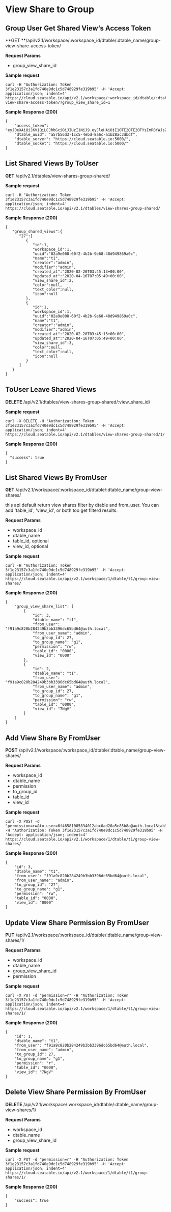 # View Share to Group

## Group User Get Shared View‘s Access Token

**GET **/api/v2.1/workspace/:workspace_id/dtable/:dtable_name/group-view-share-access-token/

**Request Params**

* group_view_share_id

**Sample request**

```
curl -H "Authorization: Token 3f1e23157c3a1fd740e9dc1c5d748929fe319b95" -H 'Accept: application/json; indent=4' https://cloud.seatable.io/api/v2.1/workspace/:workspace_id/dtable/:dtable_name/group-view-share-access-token/?group_view_share_id=1

```

**Sample Response (200)**

```
{
    "access_token": "eyJ0eXAiOiJKV1QiLCJhbGciOiJIUzI1NiJ9.eyJleHAiOjE1OTE2OTE2OTYsImR0YWJsZV91dWlkIjoiMDJhOWUwMDg2MGYyNGIyYjllNjg0OGQ5NDk4NjlhMGMiLCJ1c2VybmFtZSI6IjZmNDY1ODEwODU4MzQwMTJhYmMwYWQyMGE1ZTg1YjhhQGF1dGgubG9jYWwiLCJwZXJtaXNzaW9uIjoicnciLCJ0YWJsZV9pZCI6IjAwMDAiLCJ2aWV3X2lkIjoiMDAwMCJ9.pDi4oHdfKUeImLacMpASvCX7MOXmjKCFkkrQzDt8xZI",
    "dtable_uuid": "a57b56d3-1cc5-4ebd-8a6c-a1b28ac3dbdf",
    "dtable_server": "https://cloud.seatable.io:5000/",
    "dtable_socket": "https://cloud.seatable.io:5000/"
}

```

## List Shared Views By ToUser

**GET** /api/v2.1/dtables/view-shares-group-shared/

**Sample request**

```
curl -H "Authorization: Token 3f1e23157c3a1fd740e9dc1c5d748929fe319b95" -H 'Accept: application/json; indent=4' https://cloud.seatable.io/api/v2.1/dtables/view-shares-group-shared/

```

**Sample Response (200)**

```
{
   "group_shared_views":{
      "27":[
         {
            "id":1,
            "workspace_id":1,
            "uuid":"02a9e008-60f2-4b2b-9e68-48d949869a0c",
            "name":"t1",
            "creator":"admin",
            "modifier":"admin",
            "created_at":"2020-02-20T03:45:13+00:00",
            "updated_at":"2020-04-16T07:05:49+00:00",
            "view_share_id":2,
            "color":null,
            "text_color":null,
            "icon":null
         },
         {
            "id":1,
            "workspace_id":1,
            "uuid":"02a9e008-60f2-4b2b-9e68-48d949869a0c",
            "name":"t1",
            "creator":"admin",
            "modifier":"admin",
            "created_at":"2020-02-20T03:45:13+00:00",
            "updated_at":"2020-04-16T07:05:49+00:00",
            "view_share_id":3,
            "color":null,
            "text_color":null,
            "icon":null
         }
      ]
   }
}

```

## ToUser Leave Shared Views

**DELETE** /api/v2.1/dtables/view-shares-group-shared/:view_share_id/

**Sample request**

```
curl -X DELETE -H "Authorization: Token 3f1e23157c3a1fd740e9dc1c5d748929fe319b95" -H 'Accept: application/json; indent=4' https://cloud.seatable.io/api/v2.1/dtables/view-shares-group-shared/1/

```

**Sample Response (200)**

```
{
  "success": true
}

```

## List Shared Views By FromUser

**GET** /api/v2.1/workspace/:workspace_id/dtable/:dtable_name/group-view-shares/

this api default return view shares filter by dtable and from_user. You can add 'table_id', 'view_id', or both too get filterd results.

**Request Params**

* workspace_id
* dtable_name
* table_id, optional
* view_id, optional

**Sample request**

```
curl -H "Authorization: Token 3f1e23157c3a1fd740e9dc1c5d748929fe319b95" -H 'Accept: application/json; indent=4' https://cloud.seatable.io/api/v2.1/workspace/1/dtable/t1/group-view-shares/

```

**Sample Response (200)**

```
{
    "group_view_share_list": [
        {
            "id": 3,
            "dtable_name": "t1",
            "from_user": "f91a9c820b284249b3bb3396dc65bd64@auth.local",
            "from_user_name": "admin",
            "to_group_id": 27,
            "to_group_name": "g1",
            "permission": "rw",
            "table_id": "0000",
            "view_id": "0000"
        },
        {
            "id": 2,
            "dtable_name": "t1",
            "from_user": "f91a9c820b284249b3bb3396dc65bd64@auth.local",
            "from_user_name": "admin",
            "to_group_id": 27,
            "to_group_name": "g1",
            "permission": "rw",
            "table_id": "0000",
            "view_id": "7NgV"
        }
    ]
}

```

## Add View Share By FromUser

**POST** /api/v2.1/workspace/:workspace_id/dtable/:dtable_name/group-view-shares/

**Request Params**

* workspace_id
* dtable_name
* permission
* to_group_id
* table_id
* view_id

**Sample request**

```
curl -X POST -d "permission=rw&to_user=6f46581085834012abc0ad20a5e85b8a@auth.local&table_id=0000&view_id=0000" -H "Authorization: Token 3f1e23157c3a1fd740e9dc1c5d748929fe319b95" -H 'Accept: application/json; indent=4' https://cloud.seatable.io/api/v2.1/workspace/1/dtable/t1/group-view-shares/

```

**Sample Response (200)**

```
{
    "id": 3,
    "dtable_name": "t1",
    "from_user": "f91a9c820b284249b3bb3396dc65bd64@auth.local",
    "from_user_name": "admin",
    "to_group_id": "27",
    "to_group_name": "g1",
    "permission": "rw",
    "table_id": "0000",
    "view_id": "0000"
}

```

## Update View Share Permission By FromUser

**PUT** /api/v2.1/workspace/:workspace_id/dtable/:dtable_name/group-view-shares/1/

**Request Params**

* workspace_id
* dtable_name
* group_view_share_id
* permission

**Sample request**

```
curl -X PUT -d "permission=r" -H "Authorization: Token 3f1e23157c3a1fd740e9dc1c5d748929fe319b95" -H 'Accept: application/json; indent=4' https://cloud.seatable.io/api/v2.1/workspace/1/dtable/t1/group-view-shares/1/

```

**Sample Response (200)**

```
{
    "id": 1,
    "dtable_name": "t1",
    "from_user": "f91a9c820b284249b3bb3396dc65bd64@auth.local",
    "from_user_name": "admin",
    "to_group_id": 27,
    "to_group_name": "g1",
    "permission": "r",
    "table_id": "0000",
    "view_id": "7NgV"
}

```

## Delete View Share Permission By FromUser

**DELETE** /api/v2.1/workspace/:workspace_id/dtable/:dtable_name/group-view-shares/1/

**Request Params**

* workspace_id
* dtable_name
* group_view_share_id

**Sample request**

```
curl -X PUT -d "permission=r" -H "Authorization: Token 3f1e23157c3a1fd740e9dc1c5d748929fe319b95" -H 'Accept: application/json; indent=4' https://cloud.seatable.io/api/v2.1/workspace/1/dtable/t1/group-shares/1/

```

**Sample Response (200)**

```
{
	"success": true
}

```


